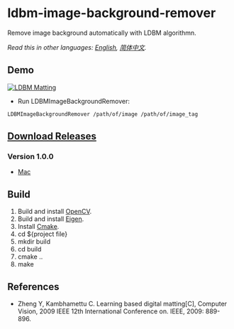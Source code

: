 # ldbm-image-background-remover

Remove image background automatically with LDBM algorithmn.

*Read this in other languages: [English](README.md), [简体中文](README.zh-cn.md).*

## Demo

[![LDBM Matting](https://github.com/whitelok/ldbm-image-background-remover/blob/master/resources/ldbm.png)](https://github.com/whitelok/ldbm-image-background-remover)

 - Run LDBMImageBackgroundRemover:

```bash
LDBMImageBackgroundRemover /path/of/image /path/of/image_tag
```

## [Download Releases](https://github.com/whitelok/ldbm-image-background-remover/releases)

### Version 1.0.0
- [Mac](https://github.com/whitelok/ldbm-image-background-remover/releases/download/1.0.0/LDBMImageBackgroundRemover)

## Build

 1. Build and install [OpenCV](http://opencv.org/).
 2. Build and install [Eigen](http://eigen.tuxfamily.org/index.php?title=Main_Page).
 3. Install [Cmake](https://cmake.org/).
 4. cd ${project file}
 5. mkdir build
 6. cd build
 7. cmake ..
 8. make

## References

 - Zheng Y, Kambhamettu C. Learning based digital matting[C], Computer Vision, 2009 IEEE 12th International Conference on. IEEE, 2009: 889-896.
